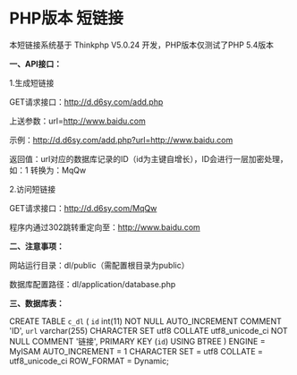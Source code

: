 # PHP版本 短链接


本短链接系统基于  Thinkphp V5.0.24 开发，PHP版本仅测试了PHP 5.4版本

**一、API接口：**

1.生成短链接 

GET请求接口：http://d.d6sy.com/add.php

上送参数：url=http://www.baidu.com

示例：http://d.d6sy.com/add.php?url=http://www.baidu.com



返回值：url对应的数据库记录的ID（id为主键自增长），ID会进行一层加密处理，如：1 转换为：MqQw



2.访问短链接

GET请求接口：http://d.d6sy.com/MqQw

程序内通过302跳转重定向至：http://www.baidu.com




**二、注意事项：**

网站运行目录：dl/public（需配置根目录为public）

数据库配置路径：dl/application/database.php




**三、数据库表：**

CREATE TABLE `c_dl`  (
  `id` int(11) NOT NULL AUTO_INCREMENT COMMENT 'ID',
  `url` varchar(255) CHARACTER SET utf8 COLLATE utf8_unicode_ci NOT NULL COMMENT '链接',
  PRIMARY KEY (`id`) USING BTREE
) ENGINE = MyISAM AUTO_INCREMENT = 1 CHARACTER SET = utf8 COLLATE = utf8_unicode_ci ROW_FORMAT = Dynamic;

